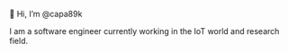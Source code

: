 👋 Hi, I’m @capa89k

I am a software engineer currently working in the IoT world and research field.

<!---
capa89k/capa89k is a ✨ special ✨ repository because its `README.md` (this file) appears on your GitHub profile.
You can click the Preview link to take a look at your changes.
--->
